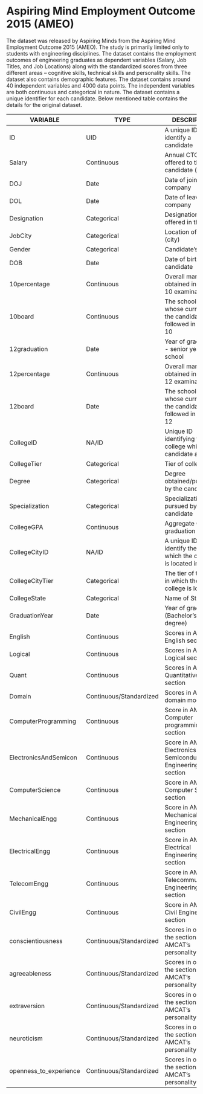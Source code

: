 # Aspiring Mind Employment Outcome 2015 (AMEO)


The dataset was released by Aspiring Minds from the Aspiring Mind Employment Outcome 2015 (AMEO). The study is primarily limited  only to students with engineering disciplines. The dataset contains the employment outcomes of engineering graduates as dependent variables (Salary, Job Titles, and Job Locations) along with the standardized scores from three different areas – cognitive skills, technical skills and personality skills. The dataset also contains demographic features. The dataset  contains  around  40 independent variables and 4000 data points. The independent variables are both continuous and categorical in nature. The dataset contains a unique identifier for each candidate. Below mentioned table contains the details for the original dataset.



| VARIABLE                | TYPE          | DESCRIPTION                                                |
|-------------------------|---------------|-------------------------------------------------------------|
| ID                      | UID           | A unique ID to identify a candidate                        |
| Salary                  | Continuous    | Annual CTC offered to the candidate (in INR)                |
| DOJ                     | Date          | Date of joining the company                                 |
| DOL                     | Date          | Date of leaving the company                                 |
| Designation             | Categorical   | Designation offered in the job                              |
| JobCity                 | Categorical   | Location of the job (city)                                  |
| Gender                  | Categorical   | Candidate’s gender                                          |
| DOB                     | Date          | Date of birth of candidate                                  |
| 10percentage            | Continuous    | Overall marks obtained in grade 10 examinations             |
| 10board                 | Continuous    | The school board whose curriculum the candidate followed in grade 10 |
| 12graduation            | Date          | Year of graduation - senior year high school                |
| 12percentage            | Continuous    | Overall marks obtained in grade 12 examinations             |
| 12board                 | Date          | The school board whose curriculum the candidate followed in grade 12 |
| CollegeID               | NA/ID         | Unique ID identifying the college which the candidate attended |
| CollegeTier             | Categorical   | Tier of college                                             |
| Degree                  | Categorical   | Degree obtained/pursued by the candidate                    |
| Specialization          | Categorical   | Specialization pursued by the candidate                     |
| CollegeGPA              | Continuous    | Aggregate GPA at graduation                                 |
| CollegeCityID           | NA/ID         | A unique ID to identify the city in which the college is located in |
| CollegeCityTier         | Categorical   | The tier of the city in which the college is located        |
| CollegeState            | Categorical   | Name of States                                              |
| GraduationYear          | Date          | Year of graduation (Bachelor’s degree)                       |
| English                 | Continuous    | Scores in AMCAT English section                             |
| Logical                 | Continuous    | Scores in AMCAT Logical section                             |
| Quant                   | Continuous    | Scores in AMCAT Quantitative section                        |
| Domain                  | Continuous/Standardized | Scores in AMCAT’s domain module              |
| ComputerProgramming     | Continuous    | Score in AMCAT’s Computer programming section               |
| ElectronicsAndSemicon   | Continuous    | Score in AMCAT’s Electronics & Semiconductor Engineering section |
| ComputerScience         | Continuous    | Score in AMCAT’s Computer Science section                   |
| MechanicalEngg          | Continuous    | Score in AMCAT’s Mechanical Engineering section             |
| ElectricalEngg          | Continuous    | Score in AMCAT’s Electrical Engineering section             |
| TelecomEngg             | Continuous    | Score in AMCAT’s Telecommunication Engineering section      |
| CivilEngg               | Continuous    | Score in AMCAT’s Civil Engineering section                  |
| conscientiousness       | Continuous/Standardized | Scores in one of the sections of AMCAT’s personality test |
| agreeableness           | Continuous/Standardized | Scores in one of the sections of AMCAT’s personality test |
| extraversion            | Continuous/Standardized | Scores in one of the sections of AMCAT’s personality test |
| neuroticism             | Continuous/Standardized | Scores in one of the sections of AMCAT’s personality test |
| openness_to_experience  | Continuous/Standardized | Scores in one of the sections of AMCAT’s personality test |



